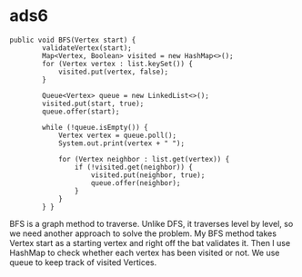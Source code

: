 # ads6
```
public void BFS(Vertex start) {
        validateVertex(start);
        Map<Vertex, Boolean> visited = new HashMap<>();
        for (Vertex vertex : list.keySet()) {
            visited.put(vertex, false);
        }

        Queue<Vertex> queue = new LinkedList<>();
        visited.put(start, true);
        queue.offer(start);

        while (!queue.isEmpty()) {
            Vertex vertex = queue.poll();
            System.out.print(vertex + " ");

            for (Vertex neighbor : list.get(vertex)) {
                if (!visited.get(neighbor)) {
                    visited.put(neighbor, true);
                    queue.offer(neighbor);
                }
            }
        } }
```
BFS is a graph method to traverse. Unlike DFS, it traverses level by level, so we need another approach to solve the problem. My BFS method takes Vertex start as a starting
vertex and right off the bat validates it. Then I use HashMap to check whether each vertex has been visited or not. We use queue to keep track of visited Vertices. 
